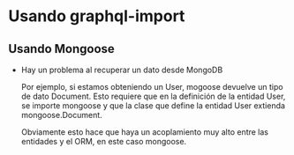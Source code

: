 # Usando graphql-import

## Usando Mongoose

- Hay un problema al recuperar un dato desde MongoDB

    Por ejemplo, si estamos obteniendo un User, mogoose devuelve un tipo de dato Document. Esto requiere que en la definición de la entidad User, se importe mongoose y que la clase que define la entidad User extienda mongoose.Document.

    Obviamente esto hace que haya un acoplamiento muy alto entre las entidades y el ORM, en este caso mongoose.